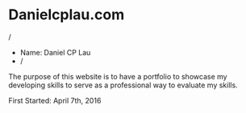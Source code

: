# Danielcplau.com

/
 * Name: Daniel CP Lau
 * /
 
The purpose of this website is to have a portfolio to showcase my developing
skills to serve as a professional way to evaluate my skills.

First Started: April 7th, 2016
 

